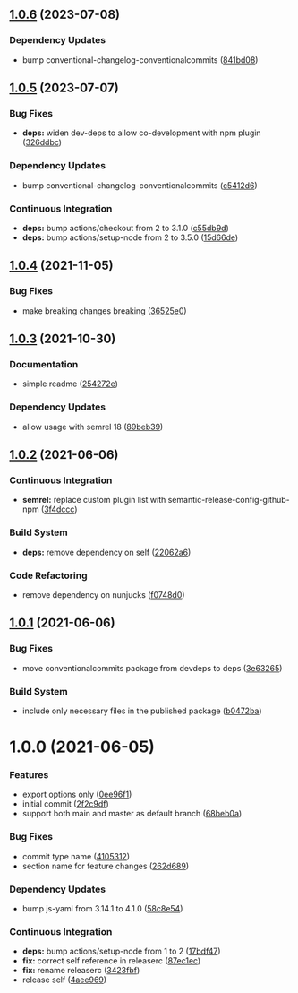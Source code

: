 ## [1.0.6](https://github.com/gliech/semantic-release-config-base/compare/v1.0.5...v1.0.6) (2023-07-08)


### Dependency Updates

* bump conventional-changelog-conventionalcommits ([841bd08](https://github.com/gliech/semantic-release-config-base/commit/841bd08142f221618cd1c79bba2cef7e844cce75))

## [1.0.5](https://github.com/gliech/semantic-release-config-base/compare/v1.0.4...v1.0.5) (2023-07-07)


### Bug Fixes

* **deps:** widen dev-deps to allow co-development with npm plugin ([326ddbc](https://github.com/gliech/semantic-release-config-base/commit/326ddbc9523bb08173f799f961c061da0ea328c3))


### Dependency Updates

* bump conventional-changelog-conventionalcommits ([c5412d6](https://github.com/gliech/semantic-release-config-base/commit/c5412d679138f416db2b52393ab8b3f058714acc))


### Continuous Integration

* **deps:** bump actions/checkout from 2 to 3.1.0 ([c55db9d](https://github.com/gliech/semantic-release-config-base/commit/c55db9d5e9198d01becfdc9104d2ca2306e16524))
* **deps:** bump actions/setup-node from 2 to 3.5.0 ([15d66de](https://github.com/gliech/semantic-release-config-base/commit/15d66de7e34cadc13e7f1dab34a541d4cb872a36))

## [1.0.4](https://github.com/gliech/semantic-release-config-base/compare/v1.0.3...v1.0.4) (2021-11-05)


### Bug Fixes

* make breaking changes breaking ([36525e0](https://github.com/gliech/semantic-release-config-base/commit/36525e0eba5b7c3bb830467c1fe7be6c6190cfa3))

## [1.0.3](https://github.com/gliech/semantic-release-config-base/compare/v1.0.2...v1.0.3) (2021-10-30)


### Documentation

* simple readme ([254272e](https://github.com/gliech/semantic-release-config-base/commit/254272ef96e71f7508feb898097b28f2241ba57a))


### Dependency Updates

* allow usage with semrel 18 ([89beb39](https://github.com/gliech/semantic-release-config-base/commit/89beb394a1797f032cd8dd9b1fc727f5560eb132))

## [1.0.2](https://github.com/gliech/semantic-release-config-base/compare/v1.0.1...v1.0.2) (2021-06-06)


### Continuous Integration

* **semrel:** replace custom plugin list with  semantic-release-config-github-npm ([3f4dccc](https://github.com/gliech/semantic-release-config-base/commit/3f4dccc9a57d31d68ee5624e4cd6c31835caebd2))


### Build System

* **deps:** remove dependency on self ([22062a6](https://github.com/gliech/semantic-release-config-base/commit/22062a6da266c4afec51288b49394a0703fca5ed))


### Code Refactoring

* remove dependency on nunjucks ([f0748d0](https://github.com/gliech/semantic-release-config-base/commit/f0748d0ced22eff34a819f9b1ef390ea71e6a67b))

## [1.0.1](https://github.com/gliech/semantic-release-config-base/compare/v1.0.0...v1.0.1) (2021-06-06)


### Bug Fixes

* move conventionalcommits package from devdeps to deps ([3e63265](https://github.com/gliech/semantic-release-config-base/commit/3e63265a9386646d3316c23eef2b94c9b9812a6f))


### Build System

* include only necessary files in the published package ([b0472ba](https://github.com/gliech/semantic-release-config-base/commit/b0472ba8744c4db97bcc28f6da85cd4e4ade2b60))

# 1.0.0 (2021-06-05)


### Features

* export options only ([0ee96f1](https://github.com/gliech/semantic-release-config-base/commit/0ee96f1c754cc4c24a51a0537cfb06e8762899a0))
* initial commit ([2f2c9df](https://github.com/gliech/semantic-release-config-base/commit/2f2c9df3b95f2b2529b3b3b0129af204d8ca304a))
* support both main and master as default branch ([68beb0a](https://github.com/gliech/semantic-release-config-base/commit/68beb0a344c970448a230d8cd39dd6e08c70a38f))


### Bug Fixes

* commit type name ([4105312](https://github.com/gliech/semantic-release-config-base/commit/41053123acd0224502af61d8cdafa053d4e47088))
* section name for feature changes ([262d689](https://github.com/gliech/semantic-release-config-base/commit/262d6896e56316b1e1cc9d717c14c5b9b781bdbe))


### Dependency Updates

* bump js-yaml from 3.14.1 to 4.1.0 ([58c8e54](https://github.com/gliech/semantic-release-config-base/commit/58c8e545fb82ec18a5b3b82c2a067010c7f47cf7))


### Continuous Integration

* **deps:** bump actions/setup-node from 1 to 2 ([17bdf47](https://github.com/gliech/semantic-release-config-base/commit/17bdf47cbe30c1239d87cd9c736718ecef9f1888))
* **fix:** correct self reference in releaserc ([87ec1ec](https://github.com/gliech/semantic-release-config-base/commit/87ec1ec9e2caeb1b9b057363bd4d1c717f46b292))
* **fix:** rename releaserc ([3423fbf](https://github.com/gliech/semantic-release-config-base/commit/3423fbfb4b494558a011e4fbb2f9b84e977337e3))
* release self ([4aee969](https://github.com/gliech/semantic-release-config-base/commit/4aee969543868d38c7cb563aafd027c4fb697076))
